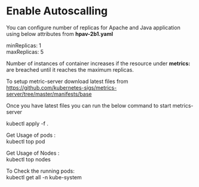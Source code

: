 # Enable Autoscalling  

You can configure number of replicas for Apache and Java application using below attributes from **hpav-2b1.yaml**  

minReplicas: 1  
maxReplicas: 5  

Number of instances of container increases if the resource  under **metrics:** are breached until it reaches the maximum replicas.  

To setup metric-server download latest files from https://github.com/kubernetes-sigs/metrics-server/tree/master/manifests/base  

Once you have latest files you can run the below command to start metrics-server  

kubectl apply -f .  

Get Usage of pods :  
kubectl top pod  

Get Usage of Nodes :  
kubectl top nodes  

To Check the running pods:  
kubectl get all -n kube-system   

